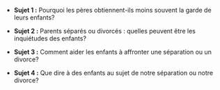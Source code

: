 
- **Sujet 1 :** Pourquoi les pères obtiennent-ils moins souvent la garde de leurs enfants?

- **Sujet 2 :** Parents séparés ou divorcés : quelles peuvent être les inquiétudes des enfants?

- **Sujet 3 :** Comment aider les enfants à affronter  une séparation ou un divorce?

- **Sujet 4 :** Que dire à des enfants au sujet de notre séparation ou  notre divorce?